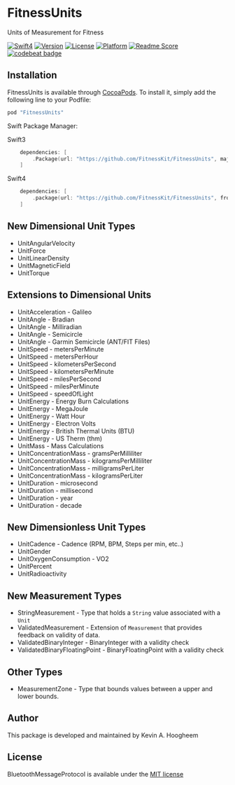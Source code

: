 # FitnessUnits
Units of Measurement for Fitness

[![Swift4](https://img.shields.io/badge/swift4-compatible-4BC51D.svg?style=flat)](https://developer.apple.com/swift)
[![Version](https://img.shields.io/cocoapods/v/FitnessUnits.svg?style=flat)](http://cocoapods.org/pods/FitnessUnits)
[![License](https://img.shields.io/cocoapods/l/FitnessUnits.svg?style=flat)](http://cocoapods.org/pods/FitnessUnits)
[![Platform](https://img.shields.io/cocoapods/p/FitnessUnits.svg?style=flat)](http://cocoapods.org/pods/FitnessUnits)
[![Readme Score](http://readme-score-api.herokuapp.com/score.svg?url=https://github.com/fitnesskit/fitnessunits)](http://clayallsopp.github.io/readme-score?url=https://github.com/fitnesskit/fitnessunits)
[![codebeat badge](https://codebeat.co/badges/da3ab4bb-38da-4caf-a886-f16deed74d63)](https://codebeat.co/projects/github-com-fitnesskit-fitnessunits-master)


## Installation

FitnessUnits is available through [CocoaPods](http://cocoapods.org). To install
it, simply add the following line to your Podfile:

```ruby
pod "FitnessUnits"
```

Swift Package Manager:

Swift3
```swift
    dependencies: [
        .Package(url: "https://github.com/FitnessKit/FitnessUnits", majorVersion: 1)
    ]
```

Swift4
```swift
    dependencies: [
        .package(url: "https://github.com/FitnessKit/FitnessUnits", from: "2.1.2"),
    ]
```


## New Dimensional Unit Types ##

* UnitAngularVelocity
* UnitForce
* UnitLinearDensity
* UnitMagneticField
* UnitTorque

## Extensions to Dimensional Units ##

* UnitAcceleration - Galileo
* UnitAngle - Bradian
* UnitAngle - Milliradian
* UnitAngle - Semicircle
* UnitAngle - Garmin Semicircle (ANT/FIT Files)
* UnitSpeed - metersPerMinute
* UnitSpeed - metersPerHour
* UnitSpeed - kilometersPerSecond
* UnitSpeed - kilometersPerMinute
* UnitSpeed - milesPerSecond
* UnitSpeed - milesPerMinute
* UnitSpeed - speedOfLight
* UnitEnergy - Energy Burn Calculations
* UnitEnergy - MegaJoule
* UnitEnergy - Watt Hour
* UnitEnergy - Electron Volts
* UnitEnergy - British Thermal Units (BTU)
* UnitEnergy - US Therm (thm)
* UnitMass - Mass Calculations
* UnitConcentrationMass - gramsPerMilliliter
* UnitConcentrationMass - kilogramsPerMilliliter
* UnitConcentrationMass - milligramsPerLiter
* UnitConcentrationMass - kilogramsPerLiter
* UnitDuration - microsecond
* UnitDuration - millisecond
* UnitDuration - year
* UnitDuration - decade


## New Dimensionless Unit Types ##

* UnitCadence - Cadence (RPM, BPM, Steps per min, etc..)
* UnitGender
* UnitOxygenConsumption - VO2
* UnitPercent
* UnitRadioactivity

## New Measurement Types ##

* StringMeasurement - Type that holds a `String` value associated with a `Unit`
* ValidatedMeasurement - Extension of `Measurement` that provides feedback on validity of data.
* ValidatedBinaryInteger - BinaryInteger with a validity check
* ValidatedBinaryFloatingPoint - BinaryFloatingPoint with a validity check

## Other Types ##

* MeasurementZone - Type that bounds values between a upper and lower bounds.



## Author

This package is developed and maintained by Kevin A. Hoogheem

## License

BluetoothMessageProtocol is available under the [MIT license](http://opensource.org/licenses/MIT)

